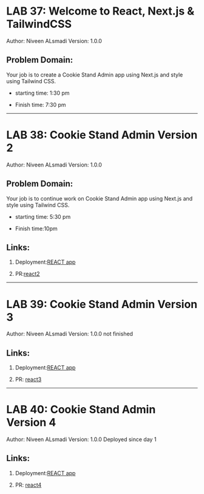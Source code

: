 # LAB 37: Welcome to React, Next.js & TailwindCSS
Author: Niveen ALsmadi Version: 1.0.0

## Problem Domain: 
Your job is to create a Cookie Stand Admin app using Next.js and style using Tailwind CSS.

- starting time: 1:30 pm

- Finish time: 7:30 pm

----------------------------------------------------------------------------------------------
# LAB 38: Cookie Stand Admin Version 2
Author: Niveen ALsmadi Version: 1.0.0

## Problem Domain: 
Your job is to continue work on Cookie Stand Admin app using Next.js and style using Tailwind CSS.

- starting time: 5:30 pm

- Finish time:10pm

## Links:

1) Deployment:[REACT app](https://cookie-stand-admin-39y09wfl8-niveen.vercel.app/)

2) PR:[react2](https://github.com/NiveenAlSmadi/cookie-stand-admin/pull/1)
----------------------------------------------------------------------------------------------
# LAB 39: Cookie Stand Admin Version 3
Author: Niveen ALsmadi Version: 1.0.0
not finished 

## Links:

1) Deployment:[REACT app](https://cookie-stand-admin-39y09wfl8-niveen.vercel.app/)

2) PR: [react3](https://github.com/NiveenAlSmadi/cookie-stand-admin/pull/2)

----------------------------------------------------------------------------------------------
# LAB 40: Cookie Stand Admin Version 4
Author: Niveen ALsmadi Version: 1.0.0
Deployed since day 1

## Links:

1) Deployment:[REACT app](https://cookie-stand-admin-39y09wfl8-niveen.vercel.app/)

2) PR: [react4](https://github.com/NiveenAlSmadi/cookie-stand-admin/pull/3)
